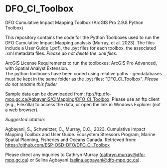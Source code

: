 # DFO_CI_Toolbox
DFO Cumulative Impact Mapping Toolbox (ArcGIS Pro 2.9.8 Python Toolbox) 

This repository contains the code for the Python Toolboxes used to run the DFO Cumulative Impact Mapping analysis (Murray, et al. 2023). 
The files include a User Guide (.pdf), the .pyt files for each toolbox, the associated .xml metadata files. *Please do not delete the .xml files*.

ArcGIS License Requirements to run the toolboxes: ArcGIS Pro Advanced, with Spatial Analyst Extension.  
The python toolboxes have been coded using relative paths - geodatabases must be kept in the same folder as the .pyt files: "DFO_CI_Toolbox". *Please do not rename this folder*   

Sample data can be downloaded from: ftp://ftp.dfo-mpo.gc.ca/AgbayaniS/CIMapping/DFO_CI_Toolbox. 
Please use an ftp client (e.g., FileZilla) to access the data, or open the link in Windows Explorer (not a web browser).  

*Suggested citation*:

Agbayani, S., Schweitzer, C., Murray, C.C., 2023. Cumulative Impact Mapping Toolbox and User Guide. Ecosystem Stressors Program, Marine Spatial Planning, Fisheries and Oceans Canada. Retrieved from: https://github.com/ESP-OSD-DFO/DFO_CI_Toolbox

Please direct any inquiries to Cathryn Murray (cathryn.murray@dfo-mpo.gc.ca) or Selina Agbayani (selina.agbayani@dfo-mpo.gc.ca). 

